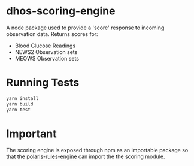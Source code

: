 # dhos-scoring-engine

A node package used to provide a 'score' response to incoming observation data. Returns scores for:

- Blood Glucose Readings
- NEWS2 Observation sets
- MEOWS Observation sets

# Running Tests

```bash
yarn install
yarn build
yarn test
```

# Important

The scoring engine is exposed through npm as an importable package so that the [polaris-rules-engine](https://github.com/polaris-foundation/polaris-rules-engine) can import the the scoring module.
